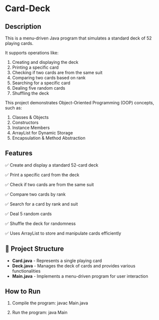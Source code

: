 # Card-Deck
## Description
This is a menu-driven Java program that simulates a standard deck of 52 playing cards.

It supports operations like:
1. Creating and displaying the deck
2. Printing a specific card
3. Checking if two cards are from the same suit
4. Comparing two cards based on rank
5. Searching for a specific card
6. Dealing five random cards
7. Shuffling the deck
   
This project demonstrates Object-Oriented Programming (OOP) concepts, such as:
1. Classes & Objects
2. Constructors
3. Instance Members
4. ArrayList for Dynamic Storage
5. Encapsulation & Method Abstraction

## Features
✅ Create and display a standard 52-card deck

✅ Print a specific card from the deck

✅ Check if two cards are from the same suit

✅ Compare two cards by rank

✅ Search for a card by rank and suit

✅ Deal 5 random cards

✅ Shuffle the deck for randomness

✅ Uses ArrayList to store and manipulate cards efficiently

## 📂 Project Structure
- **Card.java** - Represents a single playing card
- **Deck.java** - Manages the deck of cards and provides various functionalities
- **Main.java** - Implements a menu-driven program for user interaction

## How to Run
1. Compile the program:
   javac Main.java

2. Run the program:
   java Main



